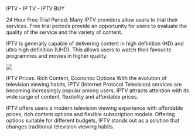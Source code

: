 IPTV - IP TV - IPTV BUY

24 Hour Free Trial Period:
Many IPTV providers allow users to trial their services. Free trial periods provide an opportunity for users to evaluate the quality of the service and the variety of content.

IPTV is generally capable of delivering content in high definition (HD) and ultra high definition (UHD). This allows users to watch their favourite programmes and movies in higher quality.

<a href="https://t.me/iptvhd34"><img src="https://static.techinside.com/uploads/2023/05/iptv-nedir-nasil-kullanilir154246_0.jpg"></a>


IPTV Prices: Rich Content, Economic Options With the evolution of television viewing habits, IPTV (Internet Protocol Television) services are becoming increasingly popular among users. IPTV attracts attention with its wide range of content, flexibility and affordable prices.

IPTV offers users a modern television viewing experience with affordable prices, rich content options and flexible subscription models. Offering options suitable for different budgets, IPTV stands out as a solution that changes traditional television viewing habits.



